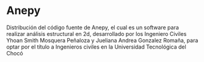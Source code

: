 # Anepy
Distribución del código fuente de Anepy, el cual es un software para realizar análisis estructural en 2d, desarrollado por los Ingeniero Civiles Yhoan Smith Mosquera Peñaloza y Jueliana Andrea Gonzalez Romaña, para optar por el título a Ingenieros civiles en la Universidad Tecnológica del Chocó
